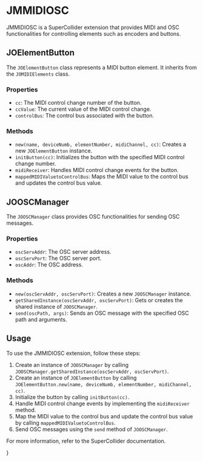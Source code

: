 # JMMIDIOSC

JMMIDIOSC is a SuperCollider extension that provides MIDI and OSC functionalities for controlling elements such as encoders and buttons.

## JOElementButton

The `JOElementButton` class represents a MIDI button element. It inherits from the `JOMIDIElements` class.

### Properties

- `cc`: The MIDI control change number of the button.
- `ccValue`: The current value of the MIDI control change.
- `controlBus`: The control bus associated with the button.

### Methods

- `new(name, deviceNumb, elementNumber, midiChannel, cc)`: Creates a new `JOElementButton` instance.
- `initButton(cc)`: Initializes the button with the specified MIDI control change number.
- `midiReceiver`: Handles MIDI control change events for the button.
- `mappedMIDIValuetoControlBus`: Maps the MIDI value to the control bus and updates the control bus value.

## JOOSCManager

The `JOOSCManager` class provides OSC functionalities for sending OSC messages.

### Properties

- `oscServAddr`: The OSC server address.
- `oscServPort`: The OSC server port.
- `oscAddr`: The OSC address.

### Methods

- `new(oscServAddr, oscServPort)`: Creates a new `JOOSCManager` instance.
- `getSharedInstance(oscServAddr, oscServPort)`: Gets or creates the shared instance of `JOOSCManager`.
- `send(oscPath, args)`: Sends an OSC message with the specified OSC path and arguments.

## Usage

To use the JMMIDIOSC extension, follow these steps:

1. Create an instance of `JOOSCManager` by calling `JOOSCManager.getSharedInstance(oscServAddr, oscServPort)`.
2. Create an instance of `JOElementButton` by calling `JOElementButton.new(name, deviceNumb, elementNumber, midiChannel, cc)`.
3. Initialize the button by calling `initButton(cc)`.
4. Handle MIDI control change events by implementing the `midiReceiver` method.
5. Map the MIDI value to the control bus and update the control bus value by calling `mappedMIDIValuetoControlBus`.
6. Send OSC messages using the `send` method of `JOOSCManager`.

For more information, refer to the SuperCollider documentation.

}